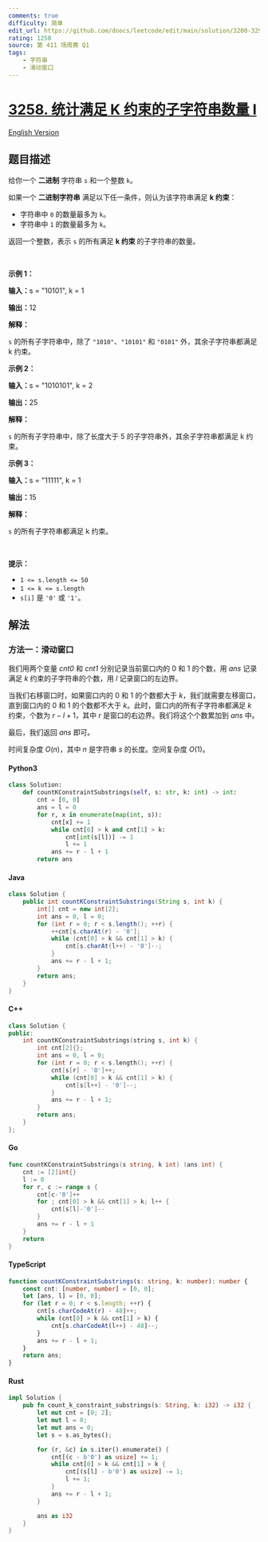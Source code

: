 ```yaml
---
comments: true
difficulty: 简单
edit_url: https://github.com/doocs/leetcode/edit/main/solution/3200-3299/3258.Count%20Substrings%20That%20Satisfy%20K-Constraint%20I/README.md
rating: 1258
source: 第 411 场周赛 Q1
tags:
    - 字符串
    - 滑动窗口
---
```


<!-- problem:start -->

# [3258. 统计满足 K 约束的子字符串数量 I](https://leetcode.cn/problems/count-substrings-that-satisfy-k-constraint-i)

[English Version](/solution/3200-3299/3258.Count%20Substrings%20That%20Satisfy%20K-Constraint%20I/README_EN.md)

## 题目描述

<!-- description:start -->

<p>给你一个 <strong>二进制</strong> 字符串 <code>s</code> 和一个整数 <code>k</code>。</p>

<p>如果一个 <strong>二进制字符串</strong> 满足以下任一条件，则认为该字符串满足 <strong>k 约束</strong>：</p>

<ul>
	<li>字符串中 <code>0</code> 的数量最多为 <code>k</code>。</li>
	<li>字符串中 <code>1</code> 的数量最多为 <code>k</code>。</li>
</ul>

<p>返回一个整数，表示 <code>s</code> 的所有满足 <strong>k 约束 </strong>的<span data-keyword="substring-nonempty">子字符串</span>的数量。</p>

<p>&nbsp;</p>

<p><strong class="example">示例 1：</strong></p>

<div class="example-block">
<p><strong>输入：</strong><span class="example-io">s = "10101", k = 1</span></p>

<p><strong>输出：</strong><span class="example-io">12</span></p>

<p><strong>解释：</strong></p>

<p><code>s</code> 的所有子字符串中，除了 <code>"1010"</code>、<code>"10101"</code> 和 <code>"0101"</code> 外，其余子字符串都满足 k 约束。</p>
</div>

<p><strong class="example">示例 2：</strong></p>

<div class="example-block">
<p><strong>输入：</strong><span class="example-io">s = "1010101", k = 2</span></p>

<p><strong>输出：</strong><span class="example-io">25</span></p>

<p><strong>解释：</strong></p>

<p><code>s</code> 的所有子字符串中，除了长度大于 5 的子字符串外，其余子字符串都满足 k 约束。</p>
</div>

<p><strong class="example">示例 3：</strong></p>

<div class="example-block">
<p><strong>输入：</strong><span class="example-io">s = "11111", k = 1</span></p>

<p><strong>输出：</strong><span class="example-io">15</span></p>

<p><strong>解释：</strong></p>

<p><code>s</code> 的所有子字符串都满足 k 约束。</p>
</div>

<p>&nbsp;</p>

<p><strong>提示：</strong></p>

<ul>
	<li><code>1 &lt;= s.length &lt;= 50</code></li>
	<li><code>1 &lt;= k &lt;= s.length</code></li>
	<li><code>s[i]</code> 是 <code>'0'</code> 或 <code>'1'</code>。</li>
</ul>

<!-- description:end -->

## 解法

<!-- solution:start -->

### 方法一：滑动窗口

我们用两个变量 $\textit{cnt0}$ 和 $\textit{cnt1}$ 分别记录当前窗口内的 $0$ 和 $1$ 的个数，用 $\textit{ans}$ 记录满足 $k$ 约束的子字符串的个数，用 $l$ 记录窗口的左边界。

当我们右移窗口时，如果窗口内的 $0$ 和 $1$ 的个数都大于 $k$，我们就需要左移窗口，直到窗口内的 $0$ 和 $1$ 的个数都不大于 $k$。此时，窗口内的所有子字符串都满足 $k$ 约束，个数为 $r - l + 1$，其中 $r$ 是窗口的右边界。我们将这个个数累加到 $\textit{ans}$ 中。

最后，我们返回 $\textit{ans}$ 即可。

时间复杂度 $O(n)$，其中 $n$ 是字符串 $s$ 的长度。空间复杂度 $O(1)$。

<!-- tabs:start -->

#### Python3

```python
class Solution:
    def countKConstraintSubstrings(self, s: str, k: int) -> int:
        cnt = [0, 0]
        ans = l = 0
        for r, x in enumerate(map(int, s)):
            cnt[x] += 1
            while cnt[0] > k and cnt[1] > k:
                cnt[int(s[l])] -= 1
                l += 1
            ans += r - l + 1
        return ans
```

#### Java

```java
class Solution {
    public int countKConstraintSubstrings(String s, int k) {
        int[] cnt = new int[2];
        int ans = 0, l = 0;
        for (int r = 0; r < s.length(); ++r) {
            ++cnt[s.charAt(r) - '0'];
            while (cnt[0] > k && cnt[1] > k) {
                cnt[s.charAt(l++) - '0']--;
            }
            ans += r - l + 1;
        }
        return ans;
    }
}
```

#### C++

```cpp
class Solution {
public:
    int countKConstraintSubstrings(string s, int k) {
        int cnt[2]{};
        int ans = 0, l = 0;
        for (int r = 0; r < s.length(); ++r) {
            cnt[s[r] - '0']++;
            while (cnt[0] > k && cnt[1] > k) {
                cnt[s[l++] - '0']--;
            }
            ans += r - l + 1;
        }
        return ans;
    }
};
```

#### Go

```go
func countKConstraintSubstrings(s string, k int) (ans int) {
	cnt := [2]int{}
	l := 0
	for r, c := range s {
		cnt[c-'0']++
		for ; cnt[0] > k && cnt[1] > k; l++ {
			cnt[s[l]-'0']--
		}
		ans += r - l + 1
	}
	return
}
```

#### TypeScript

```ts
function countKConstraintSubstrings(s: string, k: number): number {
    const cnt: [number, number] = [0, 0];
    let [ans, l] = [0, 0];
    for (let r = 0; r < s.length; ++r) {
        cnt[s.charCodeAt(r) - 48]++;
        while (cnt[0] > k && cnt[1] > k) {
            cnt[s.charCodeAt(l++) - 48]--;
        }
        ans += r - l + 1;
    }
    return ans;
}
```

#### Rust

```rust
impl Solution {
    pub fn count_k_constraint_substrings(s: String, k: i32) -> i32 {
        let mut cnt = [0; 2];
        let mut l = 0;
        let mut ans = 0;
        let s = s.as_bytes();

        for (r, &c) in s.iter().enumerate() {
            cnt[(c - b'0') as usize] += 1;
            while cnt[0] > k && cnt[1] > k {
                cnt[(s[l] - b'0') as usize] -= 1;
                l += 1;
            }
            ans += r - l + 1;
        }

        ans as i32
    }
}
```

<!-- tabs:end -->

<!-- solution:end -->

<!-- problem:end -->
